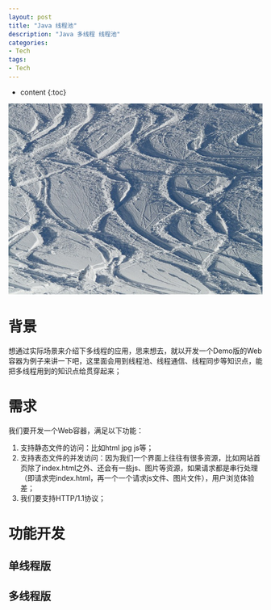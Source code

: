 ```yaml
---
layout: post
title: "Java 线程池"
description: "Java 多线程 线程池"
categories: 
- Tech
tags:
- Tech
---
```


* content
{:toc}

![Metrics](/css/pics/2017-11-13-multi-thread.jpg)

# 背景

想通过实际场景来介绍下多线程的应用，思来想去，就以开发一个Demo版的Web容器为例子来讲一下吧，这里面会用到线程池、线程通信、线程同步等知识点，能把多线程用到的知识点给贯穿起来；

# 需求

我们要开发一个Web容器，满足以下功能：

1. 支持静态文件的访问：比如html jpg js等；
2. 支持表态文件的并发访问：因为我们一个界面上往往有很多资源，比如网站首页除了index.html之外、还会有一些js、图片等资源，如果请求都是串行处理（即请求完index.html，再一个一个请求js文件、图片文件），用户浏览体验差；
3. 我们要支持HTTP/1.1协议；

# 功能开发

## 单线程版

## 多线程版

